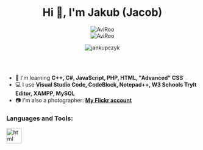 <h1 align="center">Hi 👋, I'm Jakub (Jacob)</h1>

<p align="center">
   <img src="https://github-readme-stats.vercel.app/api?username=AviRoo&theme=outrun&show_icons=true&locale=en" alt="AviRoo" /><br>
   <img src="https://github-readme-streak-stats.herokuapp.com/?user=AviRoo&theme=shades-of-purple" alt="AviRoo" />
</p>

<p align="center">
   <img align="center" src="https://github-readme-stats.vercel.app/api/top-langs?username=AviRoo&theme=outrun&show_icons=true&locale=en&layout=compact" alt="jankupczyk" />
</p>

<br><br>

- 🌱 I'm learning **C++, C#, JavaScript, PHP, HTML, "Advanced" CSS**
- 💻 I use **Visual Studio Code, CodeBlock, Notepad++, W3 Schools TryIt Editor, XAMPP, MySQL**
- 📷 I'm also a photographer: **<a href="https://www.flickr.com/people/193950372@N02/">My Flickr account</a>**

<h3 align="left">Languages and Tools:</h3>
<img src="https://cdn.jsdelivr.net/gh/devicons/devicon/icons/html5/html5-original-wordmark.svg" alt="html"  width="40" height="40">
